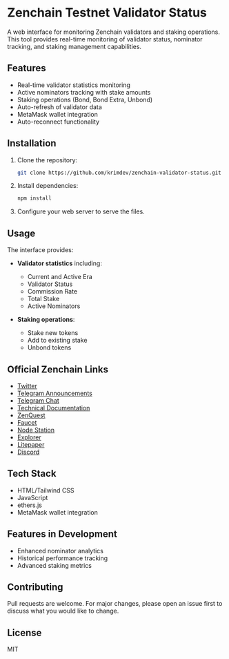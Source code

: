 # Zenchain Testnet Validator Status

A web interface for monitoring Zenchain validators and staking operations. This tool provides real-time monitoring of validator status, nominator tracking, and staking management capabilities.

## Features

- Real-time validator statistics monitoring
- Active nominators tracking with stake amounts
- Staking operations (Bond, Bond Extra, Unbond)
- Auto-refresh of validator data
- MetaMask wallet integration
- Auto-reconnect functionality

## Installation

1. Clone the repository:
   ```bash
   git clone https://github.com/krimdev/zenchain-validator-status.git
   ```

2. Install dependencies:
   ```bash
   npm install
   ```

3. Configure your web server to serve the files.

## Usage

The interface provides:

- **Validator statistics** including:
  - Current and Active Era
  - Validator Status
  - Commission Rate
  - Total Stake
  - Active Nominators

- **Staking operations**:
  - Stake new tokens
  - Add to existing stake
  - Unbond tokens

## Official Zenchain Links

- [Twitter](https://twitter.com/zenchain)
- [Telegram Announcements](https://t.me/zenchain_announcements)
- [Telegram Chat](https://t.me/zenchain_chat)
- [Technical Documentation](https://docs.zenchain.com)
- [ZenQuest](https://zenchain.com/zenquest)
- [Faucet](https://faucet.zenchain.com)
- [Node Station](https://nodestation.zenchain.com)
- [Explorer](https://explorer.zenchain.com)
- [Litepaper](https://zenchain.com/litepaper)
- [Discord](https://discord.com/invite/zenchain)

## Tech Stack

- HTML/Tailwind CSS
- JavaScript
- ethers.js
- MetaMask wallet integration

## Features in Development

- Enhanced nominator analytics
- Historical performance tracking
- Advanced staking metrics

## Contributing

Pull requests are welcome. For major changes, please open an issue first to discuss what you would like to change.

## License

MIT
